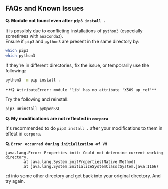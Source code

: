 ## FAQs and Known Issues



**Q. Module not found even after `pip3 install .`**

It is possibly due to conflicting installations of `python3` (especially sometimes with `anaconda3`).  
Ensure if `pip3` and `python3` are present in the same directory by:

```bash
which pip3
which python3
```

If they're in different directories, fix the issue, or temporarily use the following:
```bash
python3 -m pip install .
```



**Q. `AttributeError: module 'lib' has no attribute 'X509_up_ref'**`

Try the following and reinstall:
```bash
pip3 uninstall pyOpenSSL
```



**Q. My modifications are not reflected in `corpora`**

It's recommended to do `pip3 install .` after your modifications to them in effect in `corpora`.



**Q. `Error occurred during initialization of VM`**

```
java.lang.Error: Properties init: Could not determine current working directory.
        at java.lang.System.initProperties(Native Method)
        at java.lang.System.initializeSystemClass(System.java:1166)
```

`cd` into some other directory and get back into your original directory. And try again.